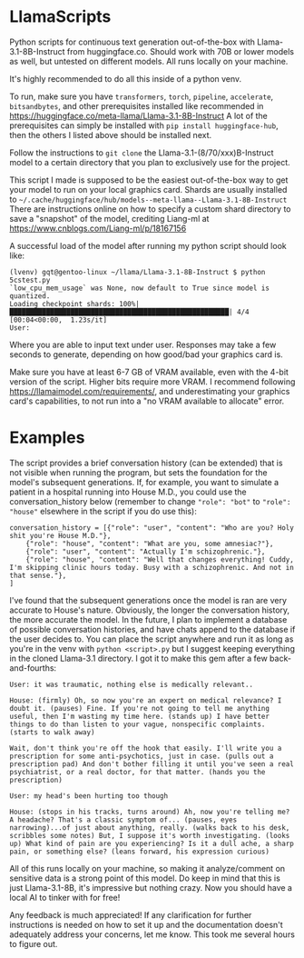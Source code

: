 # LlamaScripts
Python scripts for continuous text generation out-of-the-box with Llama-3.1-8B-Instruct from huggingface.co. Should work with 70B or lower models as well, but untested on different models. All runs locally on your machine.

It's highly recommended to do all this inside of a python venv.

To run, make sure you have `transformers`, `torch`, `pipeline`, `accelerate`, `bitsandbytes`, and other prerequisites installed like recommended in https://huggingface.co/meta-llama/Llama-3.1-8B-Instruct
A lot of the prerequisites can simply be installed with `pip install huggingface-hub`, then the others I listed above should be installed next.

Follow the instructions to `git clone` the Llama-3.1-(8/70/xxx)B-Instruct model to a certain directory that you plan to exclusively use for the project.

This script I made is supposed to be the easiest out-of-the-box way to get your model to run on your local graphics card. Shards are usually installed to `~/.cache/huggingface/hub/models--meta-llama--Llama-3.1-8B-Instruct`
There are instructions online on how to specify a custom shard directory to save a "snapshot" of the model, crediting Liang-ml at https://www.cnblogs.com/Liang-ml/p/18167156

A successful load of the model after running my python script should look like:

```
(lvenv) gqt@gentoo-linux ~/llama/Llama-3.1-8B-Instruct $ python 5cstest.py 
`low_cpu_mem_usage` was None, now default to True since model is quantized.
Loading checkpoint shards: 100%|██████████████████████████████████████████████████████| 4/4 [00:04<00:00,  1.23s/it]
User: 
```

Where you are able to input text under user. Responses may take a few seconds to generate, depending on how good/bad your graphics card is.

Make sure you have at least 6-7 GB of VRAM available, even with the 4-bit version of the script. Higher bits require more VRAM. I recommend following https://llamaimodel.com/requirements/, and underestimating your graphics card's capabilities, to not run into a "no VRAM available to allocate" error.

# Examples

The script provides a brief conversation history (can be extended) that is not visible when running the program, but sets the foundation for the model's subsequent generations. If, for example, you want to simulate a patient in a hospital running into House M.D., you could use the conversation_history below (remember to change `"role": "bot"` to `"role": "house"` elsewhere in the script if you do use this):

```
conversation_history = [{"role": "user", "content": "Who are you? Holy shit you're House M.D."},
    {"role": "house", "content": "What are you, some amnesiac?"},
    {"role": "user", "content": "Actually I'm schizophrenic."},
    {"role": "house", "content": "Well that changes everything! Cuddy, I'm skipping clinic hours today. Busy with a schizophrenic. And not in that sense."},
]
```

I've found that the subsequent generations once the model is ran are very accurate to House's nature. Obviously, the longer the conversation history, the more accurate the model. In the future, I plan to implement a database of possible conversation histories, and have chats append to the database if the user decides to. You can place the script anywhere and run it as long as you're in the venv with `python <script>.py` but I suggest keeping everything in the cloned Llama-3.1 directory. I got it to make this gem after a few back-and-fourths:

```
User: it was traumatic, nothing else is medically relevant..

House: (firmly) Oh, so now you're an expert on medical relevance? I doubt it. (pauses) Fine. If you're not going to tell me anything useful, then I'm wasting my time here. (stands up) I have better things to do than listen to your vague, nonspecific complaints. (starts to walk away)

Wait, don't think you're off the hook that easily. I'll write you a prescription for some anti-psychotics, just in case. (pulls out a prescription pad) And don't bother filling it until you've seen a real psychiatrist, or a real doctor, for that matter. (hands you the prescription)

User: my head's been hurting too though

House: (stops in his tracks, turns around) Ah, now you're telling me? A headache? That's a classic symptom of... (pauses, eyes narrowing)...of just about anything, really. (walks back to his desk, scribbles some notes) But, I suppose it's worth investigating. (looks up) What kind of pain are you experiencing? Is it a dull ache, a sharp pain, or something else? (leans forward, his expression curious)
```

All of this runs locally on your machine, so making it analyze/comment on sensitive data is a strong point of this model. Do keep in mind that this is just Llama-3.1-8B, it's impressive but nothing crazy. Now you should have a local AI to tinker with for free!

Any feedback is much appreciated! If any clarification for further instructions is needed on how to set it up and the documentation doesn't adequately address your concerns, let me know. This took me several hours to figure out.
